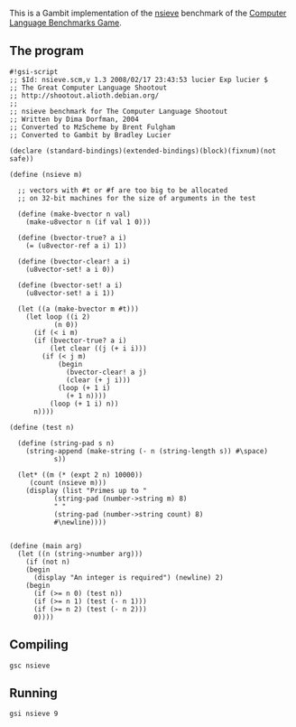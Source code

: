 This is a Gambit implementation of the
[nsieve](http://shootout.alioth.debian.org/gp4sandbox/benchmark.php?test=nsieve&lang=all)
benchmark of the [Computer Language Benchmarks
Game](Programming_language_shootout "wikilink").

## The program

    #!gsi-script
    ;; $Id: nsieve.scm,v 1.3 2008/02/17 23:43:53 lucier Exp lucier $
    ;; The Great Computer Language Shootout
    ;; http://shootout.alioth.debian.org/
    ;;
    ;; nsieve benchmark for The Computer Language Shootout
    ;; Written by Dima Dorfman, 2004
    ;; Converted to MzScheme by Brent Fulgham
    ;; Converted to Gambit by Bradley Lucier
    
    (declare (standard-bindings)(extended-bindings)(block)(fixnum)(not safe))
    
    (define (nsieve m)
    
      ;; vectors with #t or #f are too big to be allocated
      ;; on 32-bit machines for the size of arguments in the test
      
      (define (make-bvector n val)
        (make-u8vector n (if val 1 0)))
      
      (define (bvector-true? a i)
        (= (u8vector-ref a i) 1))
      
      (define (bvector-clear! a i)
        (u8vector-set! a i 0))
      
      (define (bvector-set! a i)
        (u8vector-set! a i 1))
      
      (let ((a (make-bvector m #t)))
        (let loop ((i 2)
               (n 0))
          (if (< i m)
          (if (bvector-true? a i)
              (let clear ((j (+ i i)))
            (if (< j m)
                (begin
                  (bvector-clear! a j)
                  (clear (+ j i)))
                (loop (+ 1 i)
                  (+ 1 n))))
              (loop (+ 1 i) n))
          n))))
    
    (define (test n)
      
      (define (string-pad s n)
        (string-append (make-string (- n (string-length s)) #\space)
               s))
      
      (let* ((m (* (expt 2 n) 10000))
         (count (nsieve m)))
        (display (list "Primes up to "
               (string-pad (number->string m) 8)
               " "
               (string-pad (number->string count) 8)
               #\newline))))
    
    
    (define (main arg)
      (let ((n (string->number arg)))
        (if (not n)
        (begin
          (display "An integer is required") (newline) 2)
        (begin
          (if (>= n 0) (test n))
          (if (>= n 1) (test (- n 1)))
          (if (>= n 2) (test (- n 2)))
          0))))

## Compiling

    gsc nsieve

## Running

    gsi nsieve 9
